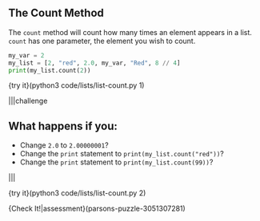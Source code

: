 ## The Count Method

The `count` method will count how many times an element appears in a list. `count` has one parameter, the element you wish to count.

```python
my_var = 2
my_list = [2, "red", 2.0, my_var, "Red", 8 // 4]
print(my_list.count(2))
```

{try it}(python3 code/lists/list-count.py 1)

|||challenge
## What happens if you:
* Change `2.0` to `2.00000001`?
* Change the `print` statement to `print(my_list.count("red"))`?
* Change the `print` statement to `print(my_list.count(99))`?

|||

{try it}(python3 code/lists/list-count.py 2)

{Check It!|assessment}(parsons-puzzle-3051307281)

